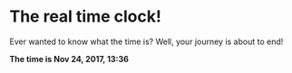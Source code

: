 # The real time clock!

Ever wanted to know what the time is? Well, your journey is about to end!

**The time is Nov 24, 2017, 13:36**